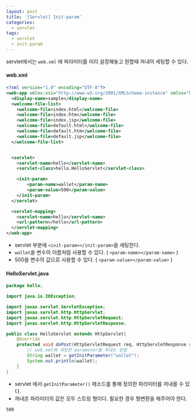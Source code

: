 ```yaml
---
layout: post
title: '[Servlet] Init-param'
categories:
  - servlet
tags:
  - servlet
  - init-param
---
```



servlet에서는 ```web.xml``` 에 파라미터를 미리 설정해놓고 원할때 꺼내어 세팅할 수 있다.


#### web.xml

```xml
<?xml version="1.0" encoding="UTF-8"?>
<web-app xmlns:xsi="http://www.w3.org/2001/XMLSchema-instance" xmlns="http://xmlns.jcp.org/xml/ns/javaee" xsi:schemaLocation="http://xmlns.jcp.org/xml/ns/javaee http://xmlns.jcp.org/xml/ns/javaee/web-app_3_1.xsd" version="3.1">
  <display-name>sample</display-name>
  <welcome-file-list>
    <welcome-file>index.html</welcome-file>
    <welcome-file>index.htm</welcome-file>
    <welcome-file>index.jsp</welcome-file>
    <welcome-file>default.html</welcome-file>
    <welcome-file>default.htm</welcome-file>
    <welcome-file>default.jsp</welcome-file>
  </welcome-file-list>


  <servlet>
  	<servlet-name>hello</servlet-name>
  	<servlet-class>hello.HelloServlet</servlet-class>

  	<init-param>
  		<param-name>wallet</param-name>
  		<param-value>500</param-value>
  	</init-param>
  </servlet>

  <servlet-mapping>
  	<servlet-name>hello</servlet-name>
  	<url-pattern>/hello</url-pattern>
  </servlet-mapping>
</web-app>
```

- servlet 부분에 ```<init-param></init-param>```을 세팅한다.
- ```wallet```을 변수의 이름처럼 사용할 수 있다. ( ```<param-name></param-name>``` )
- 500을 변수의 값으로 사용할 수 있다. ( ```<param-value></param-value>``` )





#### HelloServlet.java


```java
package hello;

import java.io.IOException;

import javax.servlet.ServletException;
import javax.servlet.http.HttpServlet;
import javax.servlet.http.HttpServletRequest;
import javax.servlet.http.HttpServletResponse;

public class HelloServlet extends HttpServlet{
	@Override
	protected void doPost(HttpServletRequest req, HttpServletResponse resp) throws ServletException, IOException {
		// web.xml에 세팅한 parameter를 꺼내는 방법
		String wallet = getInitParameter("wallet");
		System.out.println(wallet);
	}
}
```


- servlet 에서 ```getInitParameter()``` 메소드를 통해 정의한 파라미터를 꺼내올 수 있다.
- 꺼내온 파라미터의 값은 모두 스트링 형이다. 필요한 경우 형변환을 해주어야 한다.


```
500
```
